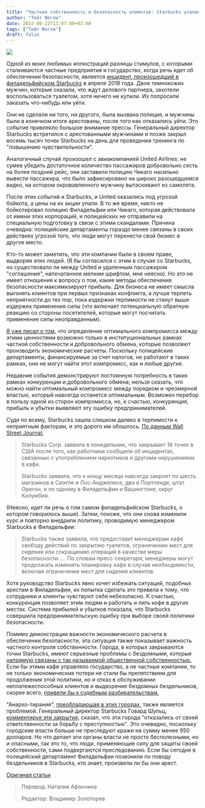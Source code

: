 ```yaml
---
title: "Частная собственность и безопасность клиентов: Starbucks усвоила тяжелый урок"
author: "Тейт Фегли"
date: 2022-08-22T13:07:00+03:00
tags: ["Тейт Фегли"]
draft: false
---
```

![](https://cdn.mises.org/styles/slideshow/s3/static-page/img/starbucks1.jpg?itok=7wIzZsfL)

Одной из моих любимых иллюстраций разницы стимулов, с которыми сталкиваются частные предприятия и государство, когда речь идет об обеспечении безопасности, является [инцидент, произошедший в филадельфийском Starbucks](https://mises.org/wire/starbucks-case-illustrates-how-government-police-arent-private-police) в апреле 2018 года. Двое темнокожих мужчин, которые сказали, что ждут делового партнера, захотели воспользоваться туалетом, хотя ничего не купили. Их попросили заказать что-нибудь или уйти.

Они не сделали ни того, ни другого, была вызвана полиция, и мужчины были в конечном итоге арестованы, после того как отказались уйти. Это событие привлекло большое внимание прессы. Генеральный директор Starbucks встретился с арестованными мужчинами и позже закрыл восемь тысяч точек Starbucks на день для проведения тренинга по "повышению чувствительности".

Аналогичный случай произошел с авиакомпанией United Airlines: не сумев убедить достаточное количество пассажиров добровольно сесть на более поздний рейс, они заставили полицию Чикаго насильно вывести пассажира, что было зафиксировано на широко разошедшемся видео, на котором окровавленного мужчину вытаскивают из самолета.

После этих событий и Starbucks, и United оказались под угрозой бойкота, а цены на их акции упали. В то же время, никто не бойкотировал полицию Филадельфии или Чикаго, которая действовала от имени этих корпораций, и полицейских не отправили на специальную подготовку в связи с этими скандалами. Причина очевидна: полицейские департаменты гораздо менее связаны в своих действиях угрозой того, что люди могут перенести свой бизнес в другое место.

Кто-то может заметить, что эти компании были в своем праве, выдворяя этих людей. (Я бы согласился с этим в случае со Starbucks, но существовало ли между United и удаленным пассажиром "соглашение", напечатанное мелким шрифтом, мне неясно). Но это не имеет отношения к вопросу о том, какие методы обеспечения безопасности максимизируют прибыль. Для бизнеса не имеет смысла выгонять клиентов при первых признаках конфликта, а лучше терпеть неприятности до тех пор, пока издержки терпимости не станут выше издержек применения силы (что включает потенциальную обратную реакцию со стороны посетителей, которые могут посчитать применение силы неоправданным).

[Я уже писал о том,](https://papers.ssrn.com/sol3/papers.cfm?abstract_id=3618432) что определение оптимального компромисса между этими ценностями возможно только в институциональных рамках частной собственности и добровольного обмена, которые позволяют производить экономические расчеты. Поскольку полицейские департаменты, финансируемые за счет налогов, не работают в таких рамках, они не могут найти этот компромисс, как и любые другие.

Недавние события демонстрируют постоянную потребность в таких рамках конкуренции и добровольного обмена; нельзя сказать, что можно найти оптимальный компромисс между порядком и чрезмерной властью, который навсегда останется оптимальным. Возможен перебор в пользу одной из сторон компромисса, но, к счастью, конкуренция, прибыль и убытки выявляют эту ошибку предпринимателей.

Судя по всему, Starbucks зашла слишком далеко в терпимости к неприятным факторам, и это дорого им обошлось. [По данным Wall Street Journal:](https://papers.ssrn.com/sol3/papers.cfm?abstract_id=3618432)

> Starbucks Corp. заявила в понедельник, что закрывает 16 точек в США после того, как работники сообщили об инцидентах, связанных с употреблением наркотиков и другими нарушениями в кафе.
> 
> Starbucks заявила, что к концу месяца навсегда закроет по шесть магазинов в Сиэтле и Лос-Анджелесе, два в Портленде, штат Орегон, и по одному в Филадельфии и Вашингтоне, округ Колумбия.

(Неясно, идет ли речь о том самом филадельфийском Starbucks, о котором говорилось выше). Затем, похоже, что они снова изменили курс и повторно внедрили политику, проводимую менеджером Starbucks в Филадельфии:

> Starbucks также заявила, что предоставит менеджерам кафе свободу действий по закрытию туалетов, ограничению мест для сидения или сокращению операций в качестве меры безопасности..... По словам пресс-секретаря, менеджеры могут продолжать изменять планировку кафе в случае необходимости, включая ограничение мест для сидения клиентов.

Хотя руководство Starbucks явно хочет избежать ситуаций, подобных арестам в Филадельфии, их попытка сделать это привела к тому, что сотрудники и клиенты чувствуют себя небезопасно. К счастью, конкуренция позволяет этим людям и работать и пить кофе в других местах. Система прибылей и убытков показала, что Starbucks совершила предпринимательскую ошибку при выборе своей политики безопасности.

Помимо демонстрации важности экономического расчета в обеспечении безопасности, эта ситуация также показывает важность частного контроля собственности. Города, в которых закрываются точки Starbucks, имеют серьезные проблемы с бездомными, которые [напрямую связаны с так называемой общественной собственностью.](https://mises.org/wire/how-government-owned-streets-prevent-effective-law-enforcement) Если бы этими кафе управляло государство, а не частные компании, то не только экономические потери не стали бы препятствием для продолжения этой политики, но и отказ в обслуживании неплатежеспособных клиентов и выдворение бездомных бездельников, скорее всего, [привели бы к судебным разбирательствам.](https://www.theamericanconservative.com/lawyers-cause-homelessness/)

"Анархо-тирания", [преобладающая в этих городах,](https://mises.org/wire/what-chicagos-mayor-gets-wrong-about-private-security) также является проблемой. Генеральный директор Starbucks Говард Шульц, [комментируя эти закрытия,](https://www.theepochtimes.com/starbucks-ceo-admits-stores-no-longer-safe-in-major-us-cities_4601120.html?utm_source=ai&utm_medium=search) сказал, что эти города "отказались от своей ответственности за борьбу с преступностью". Это очевидно, поскольку городские власти больше не преследуют кражи на сумму менее 950 долларов. Но что делает эти органы власти не просто бесполезными,  но и опасными, так это то, что люди, применяющие силу для защиты своей собственности, сами подвергаются преследованию. Если бы сегодня в полицейский департамент Филадельфии позвонили по поводу бездельников в Starbucks, кто знает, произвели ли бы они арест.

[Оригинал статьи](https://mises.org/wire/private-property-and-customer-safety-starbucks-learns-hard-lesson)

> Перевод: Наталия Афончина

>Редактор: Владимир Золоторев


